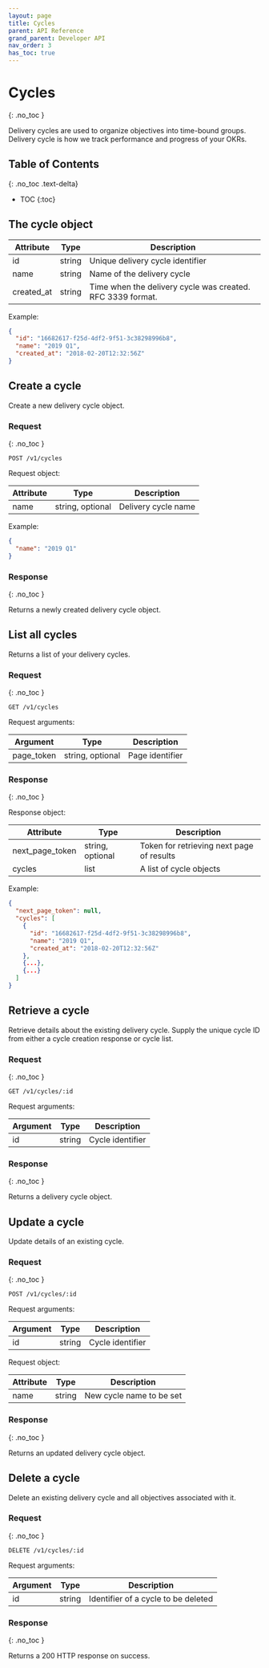```yaml
---
layout: page
title: Cycles
parent: API Reference
grand_parent: Developer API
nav_order: 3
has_toc: true
---
```


# Cycles
{: .no_toc }

Delivery cycles are used to organize objectives into time-bound groups.
Delivery cycle is how we track performance and progress of your OKRs.

## Table of Contents
{: .no_toc .text-delta}

- TOC
{:toc}

## The cycle object

| Attribute | Type   | Description            |
|-----------|--------|------------------------|
| id        | string | Unique delivery cycle identifier |
| name      | string | Name of the delivery cycle             |
| created_at | string | Time when the delivery cycle was created. RFC 3339 format. |

Example:

```json
{
  "id": "16682617-f25d-4df2-9f51-3c38298996b8",
  "name": "2019 Q1",
  "created_at": "2018-02-20T12:32:56Z"
}
```

## Create a cycle

Create a new delivery cycle object.

### Request
{: .no_toc }

```
POST /v1/cycles
```

Request object:

| Attribute | Type | Description |
|-----------|------|-------------|
| name | string, optional | Delivery cycle name |

Example:

```json
{
  "name": "2019 Q1"
}
```

### Response
{: .no_toc }

Returns a newly created delivery cycle object.

## List all cycles

Returns a list of your delivery cycles.

### Request
{: .no_toc }

```
GET /v1/cycles
```

Request arguments:

| Argument | Type |  Description |
|----------|------|--------------|
| page_token | string, optional | Page identifier |

### Response
{: .no_toc }

Response object:

| Attribute | Type | Description |
|-----------|------|-------------|
| next_page_token | string, optional | Token for retrieving next page of results |
| cycles | list | A list of cycle objects |

Example:

```json
{
  "next_page_token": null,
  "cycles": [
    {
      "id": "16682617-f25d-4df2-9f51-3c38298996b8",
      "name": "2019 Q1",
      "created_at": "2018-02-20T12:32:56Z"
    },
    {...},
    {...}
  ]
}
```


## Retrieve a cycle

Retrieve details about the existing delivery cycle. Supply the unique cycle ID from either
a cycle creation response or cycle list.

### Request
{: .no_toc }

```
GET /v1/cycles/:id
```

Request arguments:

| Argument | Type |  Description |
|----------|------|--------------|
| id | string | Cycle identifier |

### Response
{: .no_toc }

Returns a delivery cycle object.


## Update a cycle

Update details of an existing cycle.

### Request
{: .no_toc }

```
POST /v1/cycles/:id
```

Request arguments:

| Argument | Type |  Description |
|----------|------|--------------|
| id | string | Cycle identifier |

Request object:

| Attribute | Type |  Description |
|----------|------|--------------|
| name | string | New cycle name to be set |

### Response
{: .no_toc }

Returns an updated delivery cycle object.

## Delete a cycle

Delete an existing delivery cycle and all objectives associated with it.

### Request
{: .no_toc }

```
DELETE /v1/cycles/:id
```

Request arguments:

| Argument | Type |  Description |
|----------|------|--------------|
| id | string | Identifier of a cycle to be deleted |

### Response
{: .no_toc }

Returns a 200 HTTP response on success.
